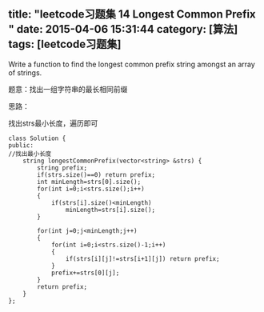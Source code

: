title: "leetcode习题集 14 Longest Common Prefix  "
date: 2015-04-06 15:31:44
category: [算法]
tags: [leetcode习题集]
---

Write a function to find the longest common prefix string amongst an array of strings.


题意：找出一组字符串的最长相同前缀

思路：

找出strs最小长度，遍历即可




```
class Solution {
public:
//找出最小长度
    string longestCommonPrefix(vector<string> &strs) {
        string prefix;
        if(strs.size()==0) return prefix;
        int minLength=strs[0].size();
        for(int i=0;i<strs.size();i++)
        {
            if(strs[i].size()<minLength)
                minLength=strs[i].size();
        }
        
        for(int j=0;j<minLength;j++)
        {
            for(int i=0;i<strs.size()-1;i++)
            {
                if(strs[i][j]!=strs[i+1][j]) return prefix;
            }
            prefix+=strs[0][j];
        }
        return prefix;
    }
};
```